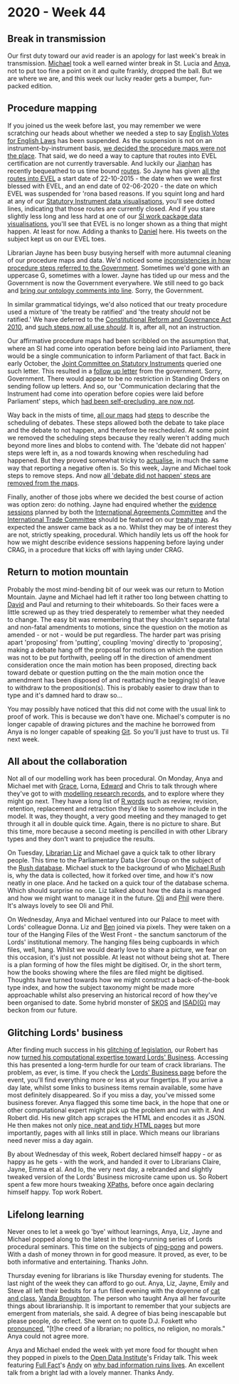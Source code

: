 # 2020 - Week 44

## Break in transmission

Our first duty toward our avid reader is an apology for last week's break in transmission. [Michael](https://twitter.com/fantasticlife) took a well earned winter break in St. Lucia and [Anya](https://twitter.com/bitten_), not to put too fine a point on it and quite frankly, dropped the ball. But we are where we are, and this week our lucky reader gets a bumper, fun-packed edition.

## Procedure mapping

If you joined us the week before last, you may remember we were scratching our heads about whether we needed a step to say [English Votes for English Laws](https://en.wikipedia.org/wiki/English_votes_for_English_laws) has been suspended. As the suspension is not on an instrument-by-instrument basis, [we decided the procedure maps were not the place](https://trello.com/c/jPbxDp4k/176-do-nothing-step-for-evel-so-suspension). That said, we do need a way to capture that routes into EVEL certification are not currently traversable. And luckily our [Jianhan](https://twitter.com/jianhanzhu) has recently bequeathed to us time bound [routes](https://ukparliament.github.io/ontologies/procedure/procedure-ontology.html#d4e164). So Jayne has given [all the routes into EVEL](https://trello.com/c/CTPeb1Y9/214-evel-time-bound-routes) a start date of 22-10-2015 - the date when we were first blessed with EVEL, and an end date of 02-06-2020 - the date on which EVEL was suspended for 'rona based reasons. If you squint long and hard at any of our [Statutory Instrument data visualisations](https://procedures.azurewebsites.net/Procedures/1/graph), you'll see dotted lines, indicating that those routes are currently closed. And if you stare slightly less long and less hard at one of our [SI work package data visualisations](https://procedures.azurewebsites.net/WorkPackages/554/graph), you'll see that EVEL is no longer shown as a thing that might happen. At least for now. Adding a thanks to [Daniel](https://twitter.com/DanielGover) here. His tweets on the subject kept us on our EVEL toes.

Librarian Jayne has been busy busying herself with more autumnal cleaning of our procedure maps and data. We'd noticed some [inconsistencies in how procedure steps referred to the Government](https://trello.com/c/cEm9QyCD/209-should-the-government-be-upper-case-g). Sometimes we'd gone with an uppercase G, sometimes with a lower. Jayne has tided up our mess and the Government is now the Government everywhere. We still need to go back and [bring our ontology comments into line](https://trello.com/c/5eUuhdCX/215-upper-case-g-for-government-in-all-ontology-comments). Sorry, the Government.

In similar grammatical tidyings, we'd also noticed that our treaty procedure used a mixture of 'the treaty be ratified' and 'the treaty *should* not be ratified.' We have deferred to the [Constitutional Reform and Governance Act 2010](https://www.legislation.gov.uk/ukpga/2010/25/contents), and [such steps now all use *should*](https://trello.com/c/QTgFCjdk/202-the-use-of-should-in-a-label). It is, after all, not an instruction.

Our affirmative procedure maps had been scribbled on the assumption that, where an SI had come into operation before being laid into Parliament, there would be a single communication to inform Parliament of that fact. Back in early October, the [Joint Committee on Statutory Instruments](https://committees.parliament.uk/committee/148/statutory-instruments-joint-committee) queried one such letter. This resulted in a [follow up letter](https://commonsbusiness.parliament.uk/document/41665/html#anchor-62) from the government. Sorry, Government. There would appear to be no restriction in Standing Orders on sending follow up letters. And so, our 'Communication declaring that the Instrument had come into operation before copies were laid before Parliament' steps, which [had been self-precluding, are now not](https://trello.com/c/Ol86MHhl/211-bs-multiples-of-communication-declaring-that-the-undermentioned-statutory-instrument-had-come-into-operation-before-copies-were).

Way back in the mists of time, [all our maps](https://ukparliament.github.io/ontologies/procedure/procedure-ontology.html#maps) had [steps](https://ukparliament.github.io/ontologies/procedure/procedure-ontology.html#d4e175) to describe the scheduling of debates. These steps allowed both the debate to take place and the debate to not happen, and therefore be rescheduled. At some point we removed the scheduling steps because they really weren't adding much beyond more lines and blobs to contend with. The 'debate did not happen' steps were left in, as a nod towards knowing when rescheduling had happened. But they proved somewhat tricky to [actualise](https://ukparliament.github.io/ontologies/procedure/procedure-ontology.html#d4e382), in much the same way that reporting a negative often is. So this week, Jayne and Michael took steps to remove steps. And now [all 'debate did not happen' steps are removed from the maps](https://trello.com/c/ZtPlwthO/205-remove-the-debate-did-not-happen-steps).

Finally, another of those jobs where we decided the best course of action was option zero: do nothing. Jayne had enquired whether the [evidence sessions](https://trello.com/c/u3aaZRV0/203-do-nothing-evidence-sessions-for-international-trade-committee-iac) planned by both the [International Agreements Committee](https://committees.parliament.uk/committee/448/eu-international-agreements-subcommittee/) and the [International Trade Committee](https://committees.parliament.uk/committee/367/international-trade-committee) should be featured on our [treaty map](https://ukparliament.github.io/ontologies/procedure/flowcharts/crag-treaties/crag-treaties.pdf). As expected the answer came back as a no. Whilst they may be of interest they are not, strictly speaking, procedural. Which handily lets us off the hook for how we might describe evidence sessions happening before laying under CRAG, in a procedure that kicks off with laying under CRAG.

## Return to motion mountain

Probably the most mind-bending bit of our week was our return to Motion Mountain. Jayne and Michael had left it rather too long between chatting to [David](https://twitter.com/clerkly) and Paul and returning to their whiteboards. So their faces were a little screwed up as they tried desperately to remember what they needed to change. The easy bit was remembering that they shouldn't separate fatal and non-fatal amendments to motions, since the question on the motion as amended - or not - would be put regardless. The harder part was prising apart 'proposing' from 'putting', coupling 'moving' directly to 'proposing', making a debate hang off the proposal for motions on which the question was not to be put forthwith, peeling off in the direction of amendment consideration once the main motion has been proposed, directing back toward debate or question putting on the the main motion once the amendment has been disposed of and reattaching the begging(s) of leave to withdraw to the proposition(s). This is probably easier to draw than to type and it's damned hard to draw so...

You may possibly have noticed that this did not come with the usual link to proof of work. This is because we don't have one. Michael's computer is no longer capable of drawing pictures and the machine he borrowed from Anya is no longer capable of speaking [Git](https://en.wikipedia.org/wiki/Git). So you'll just have to trust us. Til next week.

## All about the collaboration

Not all of our modelling work has been procedural. On Monday, Anya and Michael met with [Grace](https://twitter.com/gracerowley), Lorna, [Edward](https://twitter.com/edwardwood99) and Chris to talk through where they've got to with [modelling research records](https://ukparliament.github.io/ontologies/record/record-ontology.html), and to explore where they might go next. They have a long list of [R words](https://trello.com/c/i2ZKCSuR/126-brarary-website-rb-app) such as review, revision, retention, replacement and retraction they'd like to somehow include in the model. It was, they thought, a very good meeting and they managed to get through it all in double quick time. Again, there is no picture to share. But this time, more because a second meeting is pencilled in with other Library types and they don't want to prejudice the results.

On Tuesday, [Librarian Liz](https://twitter.com/greensideknits) and Michael gave a quick talk to other library people. This time to the Parliamentary Data User Group on the subject of the [Rush database](https://membersafter1832.historyofparliamentonline.org/). Michael stuck to the background of who [Michael Rush](https://socialsciences.exeter.ac.uk/politics/staff/rush/) is, why the data is collected, how it forked over time, and how it's now neatly in one place. And he tacked on a quick tour of the database schema. Which should surprise no one. Liz talked about how the data is managed and how we might want to manage it in the future. [Oli](https://twitter.com/olihawkins) and [Phil](https://twitter.com/philbgorman) were there. It's always lovely to see Oli and Phil.

On Wednesday, Anya and Michael ventured into our Palace to meet with Lords' colleague Donna. Liz and [Ben](https://twitter.com/benwoodhams) joined via pixels. They were taken on a tour of the Hanging Files of the West Front - the sanctum sanctorum of the Lords' institutional memory. The hanging files being cupboards in which files, well, hang. Whilst we would dearly love to share a picture, we fear on this occasion, it's just not possible. At least not without being shot at. There is a plan forming of how the files might be digitised. Or, in the short term, how the books showing where the files are filed might be digitised. Thoughts have turned towards how we might construct a back-of-the-book type index, and how the subject taxonomy might be made more approachable whilst also preserving an historical record of how they've been organised to date. Some hybrid monster of [SKOS](https://en.wikipedia.org/wiki/Simple_Knowledge_Organization_System) and [ISAD(G)](https://en.wikipedia.org/wiki/ISAD(G)) may beckon from our future.

## Glitching Lords' business

After finding much success in his [glitching of legislation](https://agile-tonsil.glitch.me/), our Robert has now [turned his computational expertise toward Lords' Business](https://trello.com/c/0Gzo1tZn/104-make-a-scraper-for-lords-business). Accessing this has presented a long-term hurdle for our team of crack librarians. The problem, as ever, is time. If you check the [Lords' Business page](https://lordsbusiness.parliament.uk/?businessPaperDate=2020-11-02) before the event, you'll find everything more or less at your fingertips. If you arrive a day late, whilst some links to business items remain available, some have most definitely disappeared. So if you miss a day, you've missed some business forever. Anya flagged this some time back, in the hope that one or other computational expert might pick up the problem and run with it. And Robert did. His new glitch app scrapes the HTML and encodes it as JSON. He then makes not only [nice, neat and tidy HTML pages](https://lordsbusiness.glitch.me/) but more importantly, pages with all links still in place. Which means our librarians need never miss a day again.

By about Wednesday of this week, Robert declared himself happy - or as happy as he gets - with the work, and handed it over to Librarians Claire, Jayne, Emma et al. And lo, the very next day, a rebranded and slightly tweaked version of the Lords' Business microsite came upon us. So Robert spent a few more hours tweaking [XPaths](https://en.wikipedia.org/wiki/XPath), before once again declaring himself happy. Top work Robert.

## Lifelong learning

Never ones to let a week go 'bye' without learnings, Anya, Liz, Jayne and Michael popped along to the latest in the long-running series of Lords procedural seminars. This time on the subjects of [ping-pong](https://en.wikipedia.org/wiki/Parliamentary_ping-pong) and powers. With a dash of money thrown in for good measure. It proved, as ever, to be both informative and entertaining. Thanks John.

Thursday evening for librarians is like Thursday evening for students. The last night of the week they can afford to go out. Anya, Liz, Jayne, Emily and Steve all left their bedsits for a fun filled evening with the doyenne of [cat and class](https://en.wikipedia.org/wiki/Category:Library_cataloging_and_classification), [Vanda Broughton](https://www.ucl.ac.uk/infostudies/vanda-broughton/). The person who taught Anya all her favourite things about librarianship. It is important to remember that your subjects are emergent from materials, she said. A degree of bias being inescapable but please people, do reflect. She went on to quote D.J. Foskett who [pronounced](https://www.worldcat.org/title/creed-of-a-librarian-no-politics-no-religion-no-morals/oclc/7397327), "[t]he creed of a librarian; no politics, no religion, no morals." Anya could not agree more.

Anya and Michael ended the week with yet more food for thought when they popped in pixels  to the [Open Data Institute](https://theodi.org/)'s Friday talk. This week featuring [Full Fact](https://fullfact.org/)'s [Andy](https://twitter.com/mr_dudders) on [why bad information ruins lives](https://theodi.org/event/odi-fridays-full-fact-on-why-bad-information-ruins-lives/). An excellent talk from a bright lad with a lovely manner. Thanks Andy.



